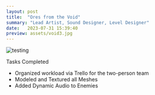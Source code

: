 ```yaml
---
layout: post
title:  "Ores from the Void"
summary: "Lead Artist, Sound Designer, Level Designer"
date:   2023-07-31 15:39:40
preview: assets/void3.jpg
---
```


![testing](MellowBacon/NoahBelloPortfolio.github.io/blob/master/assets/void3.jpg)

Tasks Completed

* Organized workload via Trello for the two-person team
* Modeled and Textured all Meshes
* Added Dynamic Audio to Enemies
